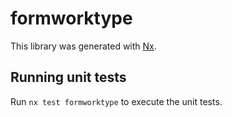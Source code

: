 # formworktype

This library was generated with [Nx](https://nx.dev).

## Running unit tests

Run `nx test formworktype` to execute the unit tests.
